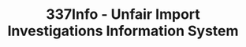 ---
layout: default
bigquery: https://console.cloud.google.com/bigquery?p=patents-public-data&d=usitc_investigations&page=dataset&project=sheets-management-319211
citation: US International Trade Commission 337Info Unfair Import Investigations Information
  System
contributors: US International Trade Comission
cost: None
description: US International Trade Commission 337Info Unfair Import Investigations
  Information System contains data on investigations done under Section 337. Section
  337 declares the infringement of certain statutory intellectual property rights
  and other forms of unfair competition in import trade to be unlawful practices.
  Most Section 337 investigations involve allegations of patent or registered trademark
  infringement.
documentation: FAQ and tutorial available on the site
last_edit: 04/11/2022, 20:59:33
location: https://pubapps2.usitc.gov/337external/
maintained_by: US International Trade Comission
schema_fields:
- copyrightNumbers
- publication_number
- investigationType
- invUnfairAct
- lastUpdated
- finalIdOnViolationIssue
- scheduledEndDateEvidHear
- ouiiAttorney
- dateComplaintFiled
- endDateMarkmanHearing
- targetDate
- actualEndDateEvidHear
- teoIdIssueDate
- actualStartDateEvidHear
- finalIdOnViolationDue
- docketNo
- id
- title
- patentNumber
- patentNumbers
- dateOfPublicationFrNotice
- currentActiveALJ
- investigationTermDate
- gcAttorney
- investigationNo
- trademarkNumbers
- htsNumbers
- startDateMarkmanHearing
- respondent
- internalRemand
- currentStatus
- issueDateOtherNonFinal
- ouiiParticipation
- finalDetNoViolation
- finalDetViolation
- complainant
- scheduledStartDateEvidHear
- teoIdDueDate
- markmanHearing
- dateCreated
- teoProceedingInvolved
- cafcAppeals
- aljAssigned
- teoReliefGranted
shortname: unfair_import_investigations
tags:
- import
- legal
- trade
timeframe: 2008-2021 (prior to 2008 downloadable as a JSON file)
title: 337Info - Unfair Import Investigations Information System
uuid: 2721f5ec-e599-4890-9265-9706719fc71e
---